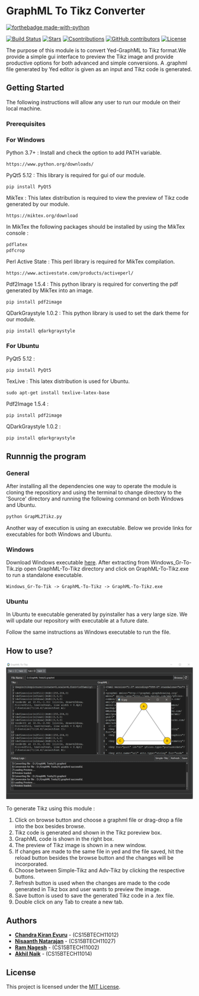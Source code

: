# GraphML To Tikz Converter
[![forthebadge made-with-python](http://ForTheBadge.com/images/badges/made-with-python.svg)](https://www.python.org/)

[![Build Status](https://travis-ci.com/ckevuru/GraphML-To-Tikz.svg?branch=master)](https://travis-ci.com/ckevuru/GraphML-To-Tikz)
[![Stars](https://img.shields.io/github/stars/ckevuru/GraphML-To-Tikz.svg)](https://github.com/ckevuru/GraphML-To-Tikz/stargazers)
[![Csontributions](https://img.shields.io/badge/contributions-welcome-brightgreen.svg?style=flat)](https://github.com/ckevuru/GraphML-To-Tikz/issues)
[![GitHub contributors](https://img.shields.io/github/contributors/Naereen/StrapDown.js.svg)](https://GitHub.com/Naereen/StrapDown.js/graphs/contributors/)
[![License](https://img.shields.io/github/license/ckevuru/GraphML-To-Tikz.svg)](https://github.com/ckevuru/GraphML-To-Tikz/issues)

The purpose of this module is to convert Yed-GraphML to Tikz format.We provide a simple gui interface to preview the Tikz image and provide productive options for both advanced and simple conversions. A .graphml file generated by Yed editor is given as an input and Tikz code is generated.

## Getting Started

The following instructions will allow any user to run our module on their local machine.

### Prerequisites

### For Windows

Python 3.7+ : Install and check the option to add PATH variable.

```
https://www.python.org/downloads/
```

PyQt5 5.12 : This library is required for gui of our module.

```
pip install PyQt5
```

MikTex : This latex distribution is required to view the preview of Tikz code generated by our module.

```
https://miktex.org/download
```

In MikTex the following packages should be installed by using the MikTex console : 

```
pdflatex
pdfcrop
```

Perl Active State : This perl library is required for MikTex compilation.

```
https://www.activestate.com/products/activeperl/
```

Pdf2Image 1.5.4 : This python library is required for converting the pdf generated by MikTex into an image.

```
pip install pdf2image
```

QDarkGraystyle 1.0.2 : This python library is used to set the dark theme for our module.

```
pip install qdarkgraystyle
```

### For Ubuntu

PyQt5 5.12 :

```
pip install PyQt5
```

TexLive : This latex distribution is used for Ubuntu.

```
sudo apt-get install texlive-latex-base
```

Pdf2Image 1.5.4 : 
```
pip install pdf2image
```

QDarkGraystyle 1.0.2 :
```
pip install qdarkgraystyle
```

## Runnnig the program

### General

After installing all the dependencies one way to operate the module is cloning the repositiory and using the terminal to change directory to the 'Source' directory and running the following command on both Windows and Ubuntu.

```python
python GrapML2Tikz.py
```
Another way of execution is using an executable. Below we provide links for executables for both Windows and Ubuntu.

### Windows

Download Windows executable [here](https://github.com/ckevuru/GraphML-To-Tikz/tree/master/Executables).
After extracting from Windows_Gr-To-Tik.zip open GraphML-To-Tikz directory and click on GraphML-To-Tikz.exe to run a standalone executable.

```text
Windows_Gr-To-Tik -> GraphML-To-Tikz -> GraphML-To-Tikz.exe
```

### Ubuntu

In Ubuntu te executable generated by pyinstaller has a very large size. We will update our repository with executable at a future date.

Follow the same instructions as Windows executable to run the file.

## How to use?

![alt text](https://github.com/ckevuru/GraphML-To-Tikz/raw/master/Images/gui.png)

To generate Tikz using this module :

1. Click on browse button and choose a graphml file or drag-drop a file into the box besides browse.
2. Tikz code is generated and shown in the Tikz poreview box.
3. GraphML code is shown in the right box.
4. The preview of Tikz image is shown in a new window.
5. If changes are made to the same file in yed and the file saved, hit the reload button besides the browse button and the changes will be incorporated.
6. Choose between Simple-Tikz and Adv-Tikz by clicking the respective buttons. 
7. Refresh button is used when the changes are made to the code generated in Tikz box and user wants to preview the image.
8. Save button is used to save the generated Tikz code in a .tex file.
9. Double click on any Tab to create a new tab.

## Authors

* [**Chandra Kiran Evuru**](https://github.com/ckevuru) - (CS15BTECH11012)
* [**Nisaanth Natarajan**](https://github.com/nissy321) - (CS15BTECH11027)
* [**Ram Nagesh**](https://github.com/ram-98) - (CS15BTECH11002)
* [**Akhil Naik**](https://github.com/cs15btech11014) - (CS15BTECH11014)

## License

This project is licensed under the [MIT License](LICENSE).
